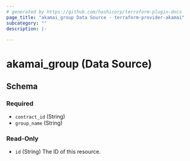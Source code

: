 ```yaml
---
# generated by https://github.com/hashicorp/terraform-plugin-docs
page_title: "akamai_group Data Source - terraform-provider-akamai"
subcategory: ""
description: |-
  
---
```


# akamai_group (Data Source)





<!-- schema generated by tfplugindocs -->
## Schema

### Required

- `contract_id` (String)
- `group_name` (String)

### Read-Only

- `id` (String) The ID of this resource.
